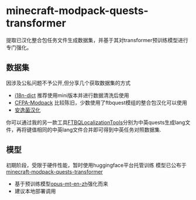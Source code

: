 # minecraft-modpack-quests-transformer
提取已汉化整合包任务文件生成数据集，并基于其对transformer预训练模型进行专门强化。

## 数据集
因涉及公私问题不予公开,但分享几个获取数据集的方式
- [i18n-dict](https://github.com/CFPATools/i18n-dict) 推荐使用mini版本并进行数据清洗后使用
- [CFPA-Modpack](https://modpack.cfpa.team/) 比较陈旧，少数使用了ftbquest模组的整合包汉化可以使用
- [安逸菌汉化](http://www.anyijun.com/zhcn/) 

你可以通过我的另一款工具[FTBQLocalizationTools](https://github.com/XDawned/FTBQLocalizationTools)分别为中英quests生成lang文件，再将键值相同的中英lang文件合并即可得到中英任务对照数据集.
## 模型
初期阶段，受限于硬件性能，暂时使用huggingface平台托管训练
模型已公布于[minecraft-modpack-quests-transformer](https://huggingface.co/XDawned/minecraft-modpack-quests-transformer)
- 基于预训练模型[opus-mt-en-zh](https://huggingface.co/Helsinki-NLP/opus-mt-en-zh)强化而来
- 建议本地部署调用
